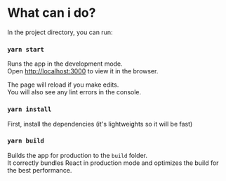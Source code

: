 # What can i do?


In the project directory, you can run:

### `yarn start`

Runs the app in the development mode.\
Open [http://localhost:3000](http://localhost:3000) to view it in the browser.

The page will reload if you make edits.\
You will also see any lint errors in the console.

### `yarn install`

First, install the dependencies (it's lightweights so it will be fast)

### `yarn build`

Builds the app for production to the `build` folder.\
It correctly bundles React in production mode and optimizes the build for the best performance.

